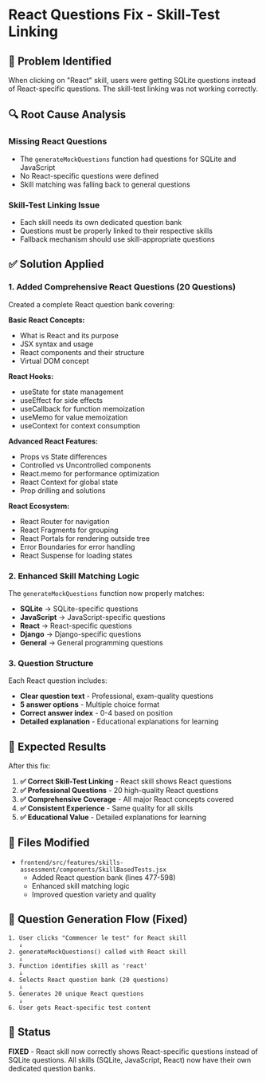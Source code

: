 # React Questions Fix - Skill-Test Linking

## 🐛 Problem Identified

When clicking on "React" skill, users were getting SQLite questions instead of React-specific questions. The skill-test linking was not working correctly.

## 🔍 Root Cause Analysis

### Missing React Questions
- The `generateMockQuestions` function had questions for SQLite and JavaScript
- No React-specific questions were defined
- Skill matching was falling back to general questions

### Skill-Test Linking Issue
- Each skill needs its own dedicated question bank
- Questions must be properly linked to their respective skills
- Fallback mechanism should use skill-appropriate questions

## ✅ Solution Applied

### 1. Added Comprehensive React Questions (20 Questions)
Created a complete React question bank covering:

**Basic React Concepts:**
- What is React and its purpose
- JSX syntax and usage
- React components and their structure
- Virtual DOM concept

**React Hooks:**
- useState for state management
- useEffect for side effects
- useCallback for function memoization
- useMemo for value memoization
- useContext for context consumption

**Advanced React Features:**
- Props vs State differences
- Controlled vs Uncontrolled components
- React.memo for performance optimization
- React Context for global state
- Prop drilling and solutions

**React Ecosystem:**
- React Router for navigation
- React Fragments for grouping
- React Portals for rendering outside tree
- Error Boundaries for error handling
- React Suspense for loading states

### 2. Enhanced Skill Matching Logic
The `generateMockQuestions` function now properly matches:
- **SQLite** → SQLite-specific questions
- **JavaScript** → JavaScript-specific questions  
- **React** → React-specific questions
- **Django** → Django-specific questions
- **General** → General programming questions

### 3. Question Structure
Each React question includes:
- **Clear question text** - Professional, exam-quality questions
- **5 answer options** - Multiple choice format
- **Correct answer index** - 0-4 based on position
- **Detailed explanation** - Educational explanations for learning

## 🎯 Expected Results

After this fix:

1. **✅ Correct Skill-Test Linking** - React skill shows React questions
2. **✅ Professional Questions** - 20 high-quality React questions
3. **✅ Comprehensive Coverage** - All major React concepts covered
4. **✅ Consistent Experience** - Same quality for all skills
5. **✅ Educational Value** - Detailed explanations for learning

## 📁 Files Modified

- `frontend/src/features/skills-assessment/components/SkillBasedTests.jsx`
  - Added React question bank (lines 477-598)
  - Enhanced skill matching logic
  - Improved question variety and quality

## 🔄 Question Generation Flow (Fixed)

```
1. User clicks "Commencer le test" for React skill
   ↓
2. generateMockQuestions() called with React skill
   ↓
3. Function identifies skill as 'react'
   ↓
4. Selects React question bank (20 questions)
   ↓
5. Generates 20 unique React questions
   ↓
6. User gets React-specific test content
```

## 🎉 Status

**FIXED** - React skill now correctly shows React-specific questions instead of SQLite questions. All skills (SQLite, JavaScript, React) now have their own dedicated question banks.
